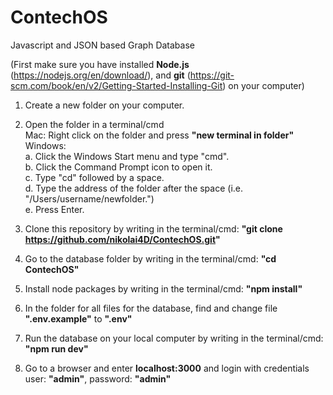 # ContechOS

Javascript and JSON based Graph Database

(First make sure you have installed **Node.js** (https://nodejs.org/en/download/), and **git** (https://git-scm.com/book/en/v2/Getting-Started-Installing-Git) on your computer)

1. Create a new folder on your computer. 

2. Open the folder in a terminal/cmd  
Mac: Right click on the folder and press **"new terminal in folder"**  
Windows:  
a. Click the Windows Start menu and type "cmd".  
b. Click the Command Prompt icon to open it.  
c. Type "cd" followed by a space.  
d. Type the address of the folder after the space (i.e. "/Users/username/newfolder.")  
e. Press Enter.  
  
3. Clone this repository by writing in the terminal/cmd:
**"git clone https://github.com/nikolai4D/ContechOS.git"**

4. Go to the database folder by writing in the terminal/cmd: 
  **"cd ContechOS"**

5. Install node packages by writing in the terminal/cmd: 
  **"npm install"**

6. In the folder for all files for the database, find and change file **".env.example"** to **".env"**

7. Run the database on your local computer by writing in the terminal/cmd: 
  **"npm run dev"**

8. Go to a browser and enter **localhost:3000** and login with credentials user: **"admin"**, password: **"admin"**
